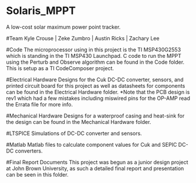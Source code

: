 # Solaris_MPPT
A low-cost solar maximum power point tracker. 

#Team
Kyle Crouse | Zeke Zumbro | Austin Ricks | Zachary Lee

#Code
The microprocessor using in this project is the TI MSP430G2553 which is standing in the TI MSP430 Launchpad. C code to run the MPPT using the Perturb and Observe algorithm can be found in the Code folder. This is setup as a TI CodeComposer project.

#Electrical Hardware
Designs for the Cuk DC-DC converter, sensors, and printed circuit board for this project as well as datasheets for components can be found in the Electrical Hardware folder. 
*Note that the PCB design is rev1 which had a few mistakes including miswired pins for the OP-AMP read the Errata file for more info.

#Mechanical Hardware
Designs for a waterproof casing and heat-sink for the design can be found in the Mechanical Hardware folder.

#LTSPICE
Simulations of DC-DC converter and sensors.

#Matlab
Matlab files to calculate component values for Cuk and SEPIC DC-DC converters.

#Final Report Documents
This project was begun as a junior design project at John Brown University, as such a detailed final report and presentation can be seen in this folder.
